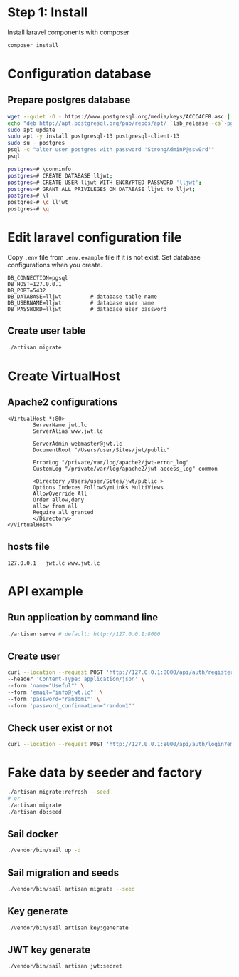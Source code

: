 # Step 1: Install

Install laravel components with composer

```bash
composer install
```

# Configuration database

## Prepare postgres database

```bash
wget --quiet -O - https://www.postgresql.org/media/keys/ACCC4CF8.asc | sudo apt-key add -
echo "deb http://apt.postgresql.org/pub/repos/apt/ `lsb_release -cs`-pgdg main" |sudo tee /etc/apt/sources.list.d/pgdg.list
sudo apt update
sudo apt -y install postgresql-13 postgresql-client-13
sudo su - postgres
psql -c "alter user postgres with password 'StrongAdminP@ssw0rd'"
psql

postgres=# \conninfo
postgres=# CREATE DATABASE lljwt;
postgres=# CREATE USER lljwt WITH ENCRYPTED PASSWORD 'lljwt';
postgres=# GRANT ALL PRIVILEGES ON DATABASE lljwt to lljwt;
postgres=# \l
postgres-# \c lljwt
postgres-# \q

```

# Edit laravel configuration file

Copy `.env` file from `.env.example` file if it is not exist. Set database configurations when you create.

```dotenv
DB_CONNECTION=pgsql
DB_HOST=127.0.0.1
DB_PORT=5432
DB_DATABASE=lljwt         # database table name
DB_USERNAME=lljwt         # database user name
DB_PASSWORD=lljwt         # database user password
```

## Create user table

```bash
./artisan migrate
```

# Create VirtualHost

## Apache2 configurations

```apacheconf
<VirtualHost *:80>
        ServerName jwt.lc
        ServerAlias www.jwt.lc

        ServerAdmin webmaster@jwt.lc
        DocumentRoot "/Users/user/Sites/jwt/public"

        ErrorLog "/private/var/log/apache2/jwt-error_log"
        CustomLog "/private/var/log/apache2/jwt-access_log" common

        <Directory /Users/user/Sites/jwt/public >
		Options Indexes FollowSymLinks MultiViews
		AllowOverride All
		Order allow,deny
		allow from all
		Require all granted
        </Directory>
</VirtualHost>
```

## hosts file

```
127.0.0.1	jwt.lc www.jwt.lc
```

# API example

## Run application by command line

```bash
./artisan serve # default: http://127.0.0.1:8000
```

## Create user

```bash
curl --location --request POST 'http://127.0.0.1:8000/api/auth/register' \
--header 'Content-Type: application/json' \
--form 'name="Useful"' \
--form 'email="info@jwt.lc"' \
--form 'password="random1"' \
--form 'password_confirmation="random1"'
```

## Check user exist or not

```bash
curl --location --request POST 'http://127.0.0.1:8000/api/auth/login?email=info@jwt.lc&password=random1'
```

# Fake data by seeder and factory

```bash
./artisan migrate:refresh --seed
# or
./artisan migrate
./artisan db:seed
```

## Sail docker

```bash
./vendor/bin/sail up -d
```

## Sail migration and seeds

```bash
./vendor/bin/sail artisan migrate --seed
```

## Key generate

```bash
./vendor/bin/sail artisan key:generate
```
## JWT key generate
```bash
./vendor/bin/sail artisan jwt:secret
```

